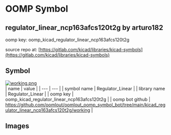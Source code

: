 # OOMP Symbol  
## regulator_linear_ncp163afcs120t2g  by arturo182  
  
oomp key: oomp_kicad_regulator_linear_ncp163afcs120t2g  
  
source repo at: [https://gitlab.com/kicad/libraries/kicad-symbols](https://gitlab.com/kicad/libraries/kicad-symbols)  
## Symbol  
  
[![working.png](working_600.png)](working.png)  
| name | value | 
| --- | --- | 
| symbol name | Regulator_Linear | 
| library name | Regulator_Linear | 
| oomp key | oomp_kicad_regulator_linear_ncp163afcs120t2g | 
| oomp bot github | https://github.com/oomlout/oomlout_oomp_symbol_bot/tree/main/kicad_regulator_linear_ncp163afcs120t2g/working | 
## Images  
